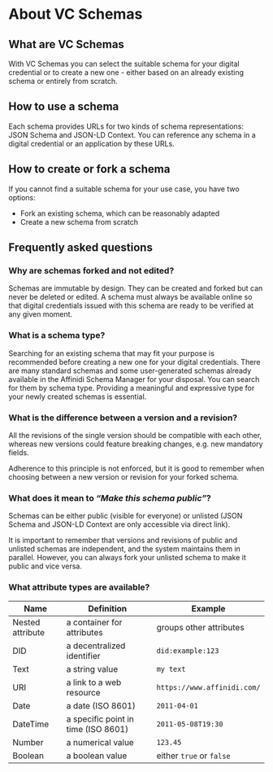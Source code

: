 # About VC Schemas

## What are VC Schemas
With VC Schemas you can select the suitable schema for your digital credential or to create a new one - either based on an already existing schema or entirely from scratch.

## How to use a schema
Each schema provides URLs for two kinds of schema representations: JSON Schema and JSON-LD Context. You can reference any schema in a digital credential or an application by these URLs.

## How to create or fork a schema
If you cannot find a suitable schema for your use case, you have two options:
- Fork an existing schema, which can be reasonably adapted
- Create a new schema from scratch

## Frequently asked questions

### Why are schemas forked and not edited?
Schemas are immutable by design. They can be created and forked but can never be deleted or edited. A schema must always be available online so that digital credentials issued with this schema are ready to be verified at any given moment.

### What is a schema type?
Searching for an existing schema that may fit your purpose is recommended before creating a new one for your digital credentials. There are many standard schemas and some user-generated schemas already available in the Affinidi Schema Manager for your disposal. You can search for them by schema type. Providing a meaningful and expressive type for your newly created schemas is essential.

### What is the difference between a version and a revision?
All the revisions of the single version should be compatible with each other, whereas new versions could feature breaking changes, e.g. new mandatory fields.

Adherence to this principle is not enforced, but it is good to remember when choosing between a new version or revision for your forked schema.

### What does it mean to *“Make this schema public”*?
Schemas can be either public (visible for everyone) or unlisted (JSON Schema and JSON-LD Context are only accessible via direct link). 

It is important to remember that versions and revisions of public and unlisted schemas are independent, and the system maintains them in parallel. However, you can always fork your unlisted schema to make it public and vice versa.

### What attribute types are available?
|Name|Definition|Example|
|---|---|---|
|Nested attribute|a container for attributes|groups other attributes|
|DID|a decentralized identifier |`did:example:123`|
|Text|a string value|`my text`|
|URI|a link to a web resource|`https://www.affinidi.com/`|
|Date|a date (ISO 8601)|`2011-04-01`|
|DateTime|a specific point in time (ISO 8601)|`2011-05-08T19:30`|
|Number|a numerical value|`123.45`|
|Boolean|a boolean value|either `true` or `false`|
